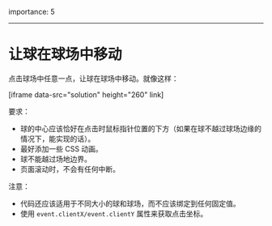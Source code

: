 importance: 5

---

# 让球在球场中移动

点击球场中任意一点，让球在球场中移动。就像这样：

[iframe data-src="solution" height="260" link]

要求：

- 球的中心应该恰好在点击时鼠标指针位置的下方（如果在球不越过球场边缘的情况下，能实现的话）。
- 最好添加一些 CSS 动画。
- 球不能越过场地边界。
- 页面滚动时，不会有任何中断。

注意：

- 代码还应该适用于不同大小的球和球场，而不应该绑定到任何固定值。
- 使用 `event.clientX/event.clientY` 属性来获取点击坐标。
